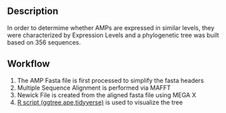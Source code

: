 ## Description

In order to determime whether AMPs are expressed in similar levels, they were characterized by Expression Levels and a phylogenetic tree was built based on 356 sequences.

## Workflow 
  1. The AMP Fasta file is first processed to simplify the fasta headers
  2. Multiple Sequence Alignment is performed via MAFFT
  3. Newick File is created from the aligned fasta file using MEGA X
  4. [R script (ggtree,ape,tidyverse)](phylogeny.R) is used to visualize the tree 
